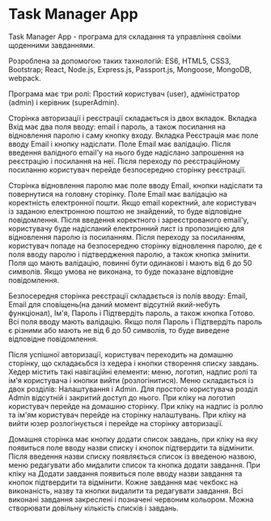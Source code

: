 # Task Manager App

Task Manager App - програма для складання та управління своїми щоденними завданнями.

Розроблена за допомогою таких тахнологій: ES6, HTML5, CSS3, Bootstrap; React, Node.js, Express.js, Passport.js, Mongoose, MongoDB, webpack.

Програма має три ролі: Простий користувач (user), адміністратор (admin) і керівник (superAdmin).

Сторінка авторизації і реєстрації складається із двох вкладок. Вкладка Вхід має два поля вводу: email і пароль, а також посилання на відновлення паролю і саму кнопку входу. Вкладка Реєстрація має поле вводу Email і кнопку надіслати. Поле Email має валідацію. Після введення валідного email'у на нього буде надіслано запрошення на реєстрацію і посилання на неї. Після переходу по реєстраційному посиланню користувач перейде безпосередню сторінку реєстрації. 

Сторінка відновлення паролю має поле вводу Email, кнопки надіслати та повернутися на головну сторінку. Поле Email має валідацію на коректність електронної пошти. Якщо email коректний, але користувач із заданою електронною поштою не знайдений, то буде відповідне повідомлення. Після введення коректного і зареєстрованого email'у, користувачу буде надісланий електронний лист із пропозицією для відновлення паролю із посиланням. Після переходу за посиланням, користувач попаде на безпосередню сторінку відновлення паролю, де є поля вводу паролю і підтвердження паролю, а також кнопка змінити. Поля що мають валідацію, повинні бути одинакові і мають від 6 до 50 символів.  Якщо умова не виконана, то буде показане відповідне повідомлення.

Безпосередня сторінка реєстрації складається із полів вводу: Email, Email для сповіщень(на даний момент відсутній який-небуть функціонал), Ім'я, Пароль і Підтвердіть пароль, а також кнопка Готово. Всі поля вводу мають валідацію. Якщо поля Пароль і Підтвердіть пароль є різними або мають не від 6 до 50 символів, то буде виведене відповідне повідомлення.

Після успішної авторизації, користувач переходить на домашню сторінку, що складаєьбся із хедера і кнопки створення списку завдань. Хедер містить такі навігаційні елементи: меню, логотип, надпис ролі та ім'я користувача і кнопки вийти (розлогінитися). Меню складається із двох розділів: Налаштування і Admin. Для простого користувача розділ Admin відсутній і закритий доступ до нього. При кліку на логотип користувач перейде на домашню сторінку. При кліку на надпис із роллю та ім'ям користувач перейде на сторінку налаштувань. При кліку на вийти юзер розлогінується і перейде на сторінку авторизації.

Домашня сторінка має кнопку додати список завдань, при кліку на яку появиться поле вводу назви списку і кнопок підтвердити та відмінити. Після введення назви списку появляється список із введеною назвою, меню редагувати або мидалити список та кнопка додати завдання. При кліку на Додати завдання появиться поле вводу назви завдання та кнопок підтвердити та відмінити. Кожне завдання має чекбокс на виконаність, назву та кнопки видалити та редагувати завдання. Всі виконані завдання закреслені і позначені червоним кольором. Можна створювати довільну кількість списків і завдань.



